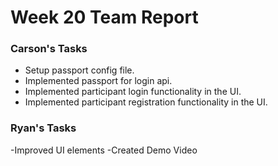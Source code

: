 # Week 20 Team Report

### Carson's Tasks

- Setup passport config file.
- Implemented passport for login api.
- Implemented participant login functionality in the UI.
- Implemented participant registration functionality in the UI.

### Ryan's Tasks

-Improved UI elements
-Created Demo Video
